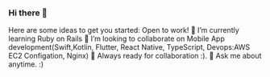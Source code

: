 ### Hi there 👋
<!--
**Tade2021/Tade2021** is a ✨ _special_ ✨ repository because its `README.md` (this file) appears on your GitHub profile. -->
Here are some ideas to get you started:
Open to work!
🌱 I’m currently learning Ruby on Rails
👯 I’m looking to collaborate on Mobile App development(Swift,Kotlin, Flutter, React Native, TypeScript, Devops:AWS EC2 Configation, Nginx)
🤔 Always ready for collaboration :).
💬 Ask me about anytime. :)

